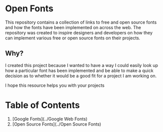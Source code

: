 # Open Fonts
This repository contains a collection of links to free and open source fonts and how the fonts have been implemented on across the web. The repository was created to inspire designers and developers on how they can implement various free or open source fonts on their projects.

## Why?
I created this project because I wanted to have a way I could easily look up how a particular font has been implemented and be able to make a quick decision as to whether it would be a good fit for a project I am working on.

I hope this resource helps you with your projects


# Table of Contents
1. [Google Fonts](../Google Web Fonts)
2. [Open Source Fonts](../Open Source Fonts)
